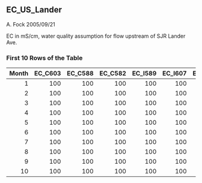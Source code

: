 ## EC_US_Lander
A. Fock 2005/09/21

EC in mS/cm, water quality assumption for flow upstream of SJR Lander Ave.

### First 10 Rows of the Table
|   Month |   EC_C603 |   EC_C588 |   EC_C582 |   EC_I589 |   EC_I607 |   EC_I611 |   EC_R587a |   EC_R587b |
|--------:|----------:|----------:|----------:|----------:|----------:|----------:|-----------:|-----------:|
|       1 |       100 |       100 |       100 |       100 |       100 |       100 |        100 |        100 |
|       2 |       100 |       100 |       100 |       100 |       100 |       100 |        100 |        100 |
|       3 |       100 |       100 |       100 |       100 |       100 |       100 |        100 |        100 |
|       4 |       100 |       100 |       100 |       100 |       100 |       100 |        100 |        100 |
|       5 |       100 |       100 |       100 |       100 |       100 |       100 |        100 |        100 |
|       6 |       100 |       100 |       100 |       100 |       100 |       100 |        100 |        100 |
|       7 |       100 |       100 |       100 |       100 |       100 |       100 |        100 |        100 |
|       8 |       100 |       100 |       100 |       100 |       100 |       100 |        100 |        100 |
|       9 |       100 |       100 |       100 |       100 |       100 |       100 |        100 |        100 |
|      10 |       100 |       100 |       100 |       100 |       100 |       100 |        100 |        100 |
